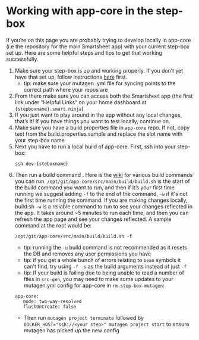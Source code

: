 
# Working with app-core in the step-box

If you’re on this page you are probably trying to develop locally in app-core (i.e the repository for the main Smartsheet app) with your current step-box set up. Here are some helpful steps and tips to get that working successfully.  

1. Make sure your step-box is up and working properly. If you don’t yet have that set up, follow instructions [here]() first.
    - tip: make sure your mutagen .yml file for syncing points to the correct path where your repos are
2. From there make sure you can access both the Smartsheet app (the first link under “Helpful Links” on your home dashboard at `{stepboxname}.smart.ninja`)
3. If you just want to play around in the app without any local changes, that’s it! If you have things you want to test locally, continue on.
4. Make sure you have a build.properties file in `app-core` repo. If not, copy text from the build.properties.sample and replace the slot name with your step-box name
5. Next you have to run a local build of app-core. First, ssh into your step-box:
    ```
    ssh dev-{steboxname}
    ```
7. Then run a build command . Here is the [wiki]() for various build commands you can run. `/opt/git/app-core/src/main/build/build.sh` is the start of the build command you want to run, and then if it’s your first time running we suggest adding `-f` to the end of the command, `-w` if it's not the first time running the command. If you are making changes locally, build.sh `-w` is a reliable command to run to see your changes reflected in the app. It takes around ~5 minutes to run each time, and then you can refresh the app page and see your changes reflected. A sample command at the root would be:
    ```
    /opt/git/app-core/src/main/build/build.sh -f
    ```
    - tip: running the `-u` build command is not recommended as it resets the DB and removes any user permissions you have
    - tip: if you get a whole bunch of errors relating to `bean` symbols it can't find, try using `-f -s` as the build arguments instead of just `-f`
    - tip: If your build is failing due to being unable to read a number of files in `src-gen`, you may need to make some updates to your mutagen.yml config for app-core in `rm-step-box-mutagen`:
   ```
   app-core:
      mode: two-way-resolved
      flushOnCreate: false
   ```
    - Then run `mutagen project terminate` followed by `DOCKER_HOST="ssh://<your step>" mutagen project start` to ensure mutagen has picked up the new config
